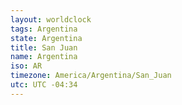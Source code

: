 ```yaml
---
layout: worldclock
tags: Argentina
state: Argentina
title: San Juan
name: Argentina
iso: AR
timezone: America/Argentina/San_Juan
utc: UTC -04:34
---
```


